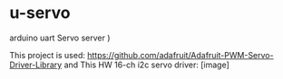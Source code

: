 # u-servo
arduino uart Servo server )

This project is used: https://github.com/adafruit/Adafruit-PWM-Servo-Driver-Library
and 
This HW 16-ch i2c servo driver:
[image]



